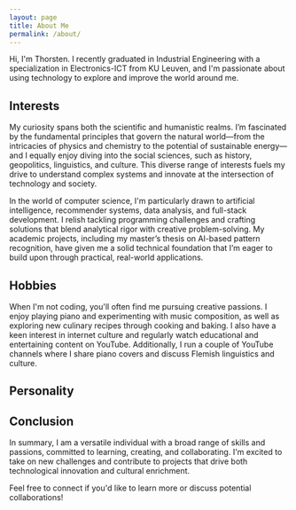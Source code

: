 ```yaml
---
layout: page
title: About Me
permalink: /about/
---
```


Hi, I'm Thorsten. 
I recently graduated in Industrial Engineering with a specialization in Electronics-ICT from KU Leuven, and I'm passionate about using technology to explore and improve the world around me.

## Interests
My curiosity spans both the scientific and humanistic realms. I’m fascinated by the fundamental principles that govern the natural world—from the intricacies of physics and chemistry to the potential of sustainable energy—and I equally enjoy diving into the social sciences, such as history, geopolitics, linguistics, and culture. This diverse range of interests fuels my drive to understand complex systems and innovate at the intersection of technology and society.

In the world of computer science, I'm particularly drawn to artificial intelligence, recommender systems, data analysis, and full-stack development. I relish tackling programming challenges and crafting solutions that blend analytical rigor with creative problem-solving. My academic projects, including my master’s thesis on AI-based pattern recognition, have given me a solid technical foundation that I’m eager to build upon through practical, real-world applications.

## Hobbies
When I'm not coding, you'll often find me pursuing creative passions. I enjoy playing piano and experimenting with music composition, as well as exploring new culinary recipes through cooking and baking. I also have a keen interest in internet culture and regularly watch educational and entertaining content on YouTube. Additionally, I run a couple of YouTube channels where I share piano covers and discuss Flemish linguistics and culture.

## Personality

## Conclusion
In summary, I am a versatile individual with a broad range of skills and passions, committed to learning, creating, and collaborating. I'm excited to take on new challenges and contribute to projects that drive both technological innovation and cultural enrichment.

Feel free to connect if you'd like to learn more or discuss potential collaborations!